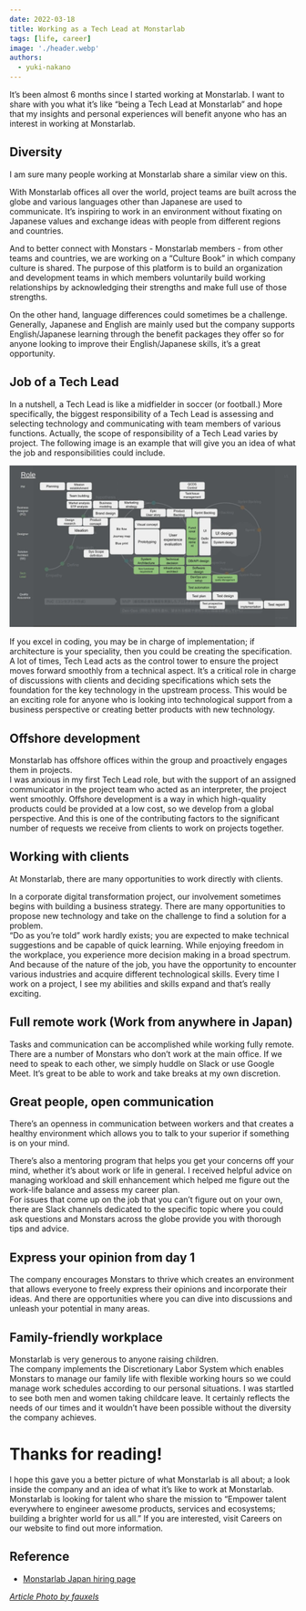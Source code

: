 ```yaml
---
date: 2022-03-18
title: Working as a Tech Lead at Monstarlab
tags: [life, career]
image: './header.webp'
authors:
  - yuki-nakano
---
```


It’s been almost 6 months since I started working at Monstarlab. I want to share with you what it’s like “being a Tech Lead at Monstarlab” and hope that my insights and personal experiences will benefit anyone who has an interest in working at Monstarlab.

## Diversity

I am sure many people working at Monstarlab share a similar view on this.  

With Monstarlab offices all over the world, project teams are built across the globe and various languages other than Japanese are used to communicate. It’s inspiring to work in an environment without fixating on Japanese values and exchange ideas with people from different regions and countries.

And to better connect with Monstars - Monstarlab members - from other teams and countries, we are working on a “Culture Book” in which company culture is shared. The purpose of this platform is to build an organization and development teams in which members voluntarily build working relationships by acknowledging their strengths and make full use of those strengths.

On the other hand, language differences could sometimes be a challenge. Generally, Japanese and English are mainly used but the company supports English/Japanese learning through the benefit packages they offer so for anyone looking to improve their English/Japanese skills, it’s a great opportunity.

## Job of a Tech Lead

In a nutshell, a Tech Lead is like a midfielder in soccer (or football.) More specifically, the biggest responsibility of a Tech Lead is assessing and selecting technology and communicating with team members of various functions. Actually, the scope of responsibility of a Tech Lead varies by project. The following image is an example that will give you an idea of what the job and responsibilities could include. 

![](image01_en.webp)

If you excel in coding, you may be in charge of implementation; if architecture is your speciality, then you could be creating the specification. A lot of times, Tech Lead acts as the control tower to ensure the project moves forward smoothly from a technical aspect. It’s a critical role in charge of discussions with clients and deciding specifications which sets the foundation for the key technology in the upstream process. This would be an exciting role for anyone who is looking into technological support from a business perspective or creating better products with new technology.

## Offshore development

Monstarlab has offshore offices within the group and proactively engages them in projects.  
I was anxious in my first Tech Lead role, but with the support of an assigned communicator in the project team who acted as an interpreter, the project went smoothly. Offshore development is a way in which high-quality products could be provided at a low cost, so we develop from a global perspective. And this is one of the contributing factors to the significant number of requests we receive from clients to work on projects together.

## Working with clients

At Monstarlab, there are many opportunities to work directly with clients.

In a corporate digital transformation project, our involvement sometimes begins with building a business strategy. There are many opportunities to propose new technology and take on the challenge to find a solution for a problem.   
“Do as you’re told” work hardly exists; you are expected to make technical suggestions and be capable of quick learning. While enjoying freedom in the workplace, you experience more decision making in a broad spectrum. And because of the nature of the job, you have the opportunity to encounter various industries and acquire different technological skills. Every time I work on a project, I see my abilities and skills expand and that’s really exciting.

## Full remote work (Work from anywhere in Japan)

Tasks and communication can be accomplished while working fully remote. There are a number of Monstars who don’t work at the main office. If we need to speak to each other, we simply huddle on Slack or use Google Meet. It’s great to be able to work and take breaks at my own discretion.

## Great people, open communication

There’s an openness in communication between workers and that creates a healthy environment which allows you to talk to your superior if something is on your mind.

There’s also a mentoring program that helps you get your concerns off your mind, whether it’s about work or life in general. I received helpful advice on managing workload and skill enhancement which helped me figure out the work-life balance and assess my career plan.   
For issues that come up on the job that you can’t figure out on your own, there are Slack channels dedicated to the specific topic where you could ask questions and Monstars across the globe provide you with thorough tips and advice.

## Express your opinion from day 1

The company encourages Monstars to thrive which creates an environment that allows everyone to freely express their opinions and incorporate their ideas. And there are opportunities where you can dive into discussions and unleash your potential in many areas.

## Family-friendly workplace

Monstarlab is very generous to anyone raising children.  
The company implements the Discretionary Labor System which enables Monstars to manage our family life with flexible working hours so we could manage work schedules according to our personal situations. I was startled to see both men and women taking childcare leave. It certainly reflects the needs of our times and it wouldn’t have been possible without the diversity the company achieves.


# Thanks for reading!

I hope this gave you a better picture of what Monstarlab is all about; a look inside the company and an idea of what it’s like to work at Monstarlab.   
Monstarlab is looking for talent who share the mission to “Empower talent everywhere to engineer awesome products, services and ecosystems; building a brighter world for us all.” If you are interested, visit Careers on our website to find out more information. 


## Reference

- [Monstarlab Japan hiring page](https://www.join.monstar-lab.com/)

_[Article Photo by fauxels](https://www.pexels.com/@fauxels)_
